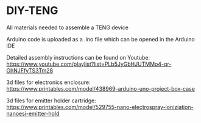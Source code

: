 # DIY-TENG
All materials needed to assemble a TENG device

Arduino code is uploaded as a .ino file which can be opened in the Arduino IDE

Detailed assembly instructions can be found on Youtube: https://www.youtube.com/playlist?list=PLb5JyGbHJUTMMo4-qr-GhNJFfyTS3Tm28

3d files for electronics enclosure: https://www.printables.com/model/438969-arduino-uno-project-box-case

3d files for emitter holder cartridge: https://www.printables.com/model/529755-nano-electrospray-ioniziation-nanoesi-emitter-hold
